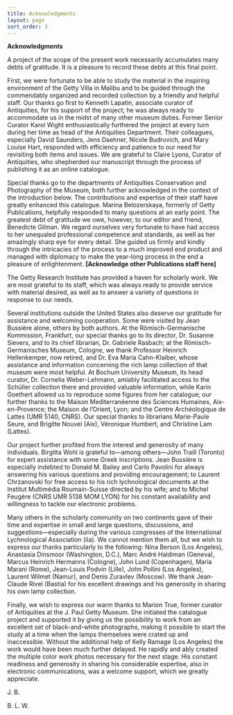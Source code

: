 ```yaml
---
title: Acknowledgments
layout: page
sort_order: 3
---
```


**Acknowledgments**

A project of the scope of the present work necessarily accumulates many
debts of gratitude. It is a pleasure to record these debts at this final
point.

First, we were fortunate to be able to study the material in the
inspiring environment of the Getty Villa in Malibu and to be guided
through the commendably organized and recorded collection by a friendly
and helpful staff. Our thanks go first to Kenneth Lapatin, associate
curator of Antiquities, for his support of the project; he was always
ready to accommodate us in the midst of many other museum duties. Former
Senior Curator Karol Wight enthusiastically furthered the project at
every turn during her time as head of the Antiquities Department. Their
colleagues, especially David Saunders, Jens Daehner, Nicole Budrovich,
and Mary Louise Hart, responded with efficiency and patience to our need
for revisiting both items and issues. We are grateful to Claire Lyons,
Curator of Antiquities, who shepherded our manuscript through the
process of publishing it as an online catalogue.

Special thanks go to the departments of Antiquities Conservation and
Photography of the Museum, both further acknowledged in the context of
the introduction below. The contributions and expertise of their staff
have greatly enhanced this catalogue. Marina Belozerskaya, formerly of
Getty Publications, helpfully responded to many questions at an early
point. The greatest debt of gratitude we owe, however, to our editor and
friend, Benedicte Gilman. We regard ourselves very fortunate to have had
access to her unequaled professional competence and standards, as well
as her amazingly sharp eye for every detail. She guided us firmly and
kindly through the intricacies of the process to a much improved end
product and managed with diplomacy to make the year-long process in the
end a pleasure of enlightenment. **\[Acknowledge other Publications
staff here\]**

The Getty Research Institute has provided a haven for scholarly work. We
are most grateful to its staff, which was always ready to provide
service with material desired, as well as to answer a variety of
questions in response to our needs.

Several institutions outside the United States also deserve our
gratitude for assistance and welcoming cooperation. Some were visited by
Jean Bussière alone, others by both authors. At the Römisch-Germanische
Kommission, Frankfurt, our special thanks go to its director, Dr.
Susanne Sievers, and to its chief librarian, Dr. Gabriele Rasbach; at
the Römisch-Germanisches Museum, Cologne, we thank Professor Heinrich
Hellenkemper, now retired, and Dr. Eva Maria Cahn-Klaiber, whose
assistance and information concerning the rich lamp collection of that
museum were most helpful. At Bochum University Museum, its head curator,
Dr. Cornelia Weber-Lehmann, amiably facilitated access to the Schüller
collection there and provided valuable information, while Karin Goethert
allowed us to reproduce some figures from her catalogue; our further
thanks to the Maison Mediterranéenne des Sciences Humaines,
Aix-en-Provence; the Maison de l’Orient, Lyon; and the Centre
Archéologique de Lattes (UMR 5140, CNRS). Our special thanks to
librarians Marie-Paule Seure, and Brigitte Nouvel (Aix), Véronique
Humbert, and Christine Lam (Lattes).

Our project further profited from the interest and generosity of many
individuals. Birgitta Wohl is grateful to—among others—John Traill
(Toronto) for expert assistance with some Greek inscriptions. Jean
Bussière is especially indebted to Donald M. Bailey and Carlo Pavolini
for always answering his various questions and providing encouragement;
to Laurent Chrzanovski for free access to his rich lychnological
documents at the Institut Multimédia Roumain-Suisse directed by his
wife; and to Michel Feugère (CNRS UMR 5138 MOM LYON) for his constant
availability and willingness to tackle our electronic problems.

Many others in the scholarly community on two continents gave of their
time and expertise in small and large questions, discussions, and
suggestions—especially during the various congresses of the
International Lychnological Association (ila). We cannot mention them
all, but we wish to express our thanks particularly to the following:
Nina Berson (Los Angeles), Anastasia Dinsmoor (Washington, D.C.), Marc
André Haldiman (Geneva), Marcus Heinrich Hermanns (Cologne), John Lund
(Copenhagen), Maria Marani (Rome), Jean-Louis Podvin (Lille), John
Pollini (Los Angeles), Laurent Wilmet (Namur), and Denis Zuravlev
(Moscow). We thank Jean-Claude Rivel (Bastia) for his excellent drawings
and his generosity in sharing his own lamp collection.

Finally, we wish to express our warm thanks to Marion True, former
curator of Antiquities at the J. Paul Getty Museum. She initiated the
catalogue project and supported it by giving us the possibility to work
from an excellent set of black-and-white photographs, making it possible
to start the study at a time when the lamps themselves were crated up
and inaccessible. Without the additional help of Kelly Ramage (Los
Angeles) the work would have been much further delayed. He rapidly and
ably created the multiple color work photos necessary for the next
stage. His constant readiness and generosity in sharing his considerable
expertise, also in electronic communications, was a welcome support,
which we greatly appreciate.

J. B.

B. L. W.
